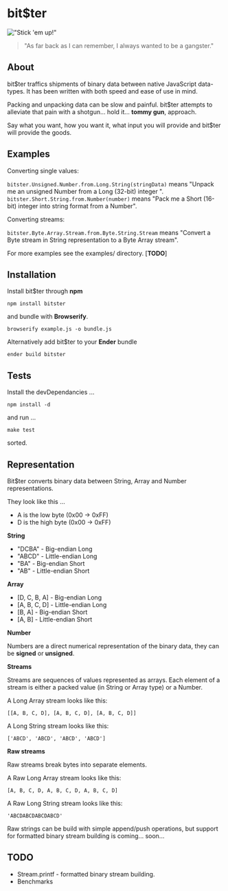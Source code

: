 # bit$ter

!["Stick 'em up!"](http://gangster-movies.com/wp-content/uploads/2010/01/gangster-movies-scarface-1932.jpg "Stick 'em up!")

> "As far back as I can remember, I always wanted to be a gangster."

## About

bit$ter traffics shipments of binary data between native JavaScript data-types. It has been written with both speed and ease of use in mind.

Packing and unpacking data can be slow and painful. bit$ter attempts to alleviate that pain with a shotgun... hold it... **tommy gun**, approach.

Say what you want, how you want it, what input you will provide and bit$ter will provide the goods.

## Examples

Converting single values:

`bitster.Unsigned.Number.from.Long.String(stringData)` means "Unpack me an unsigned Number from a Long (32-bit) integer ".
`bitster.Short.String.from.Number(number)` means "Pack me a Short (16-bit) integer into string format from a Number".

Converting streams:

`bitster.Byte.Array.Stream.from.Byte.String.Stream` means "Convert a Byte stream in String representation to a Byte Array stream".

For more examples see the examples/ directory. [**TODO**]

## Installation

Install bit$ter through **npm**

`npm install bitster`

and bundle with **Browserify**.

`browserify example.js -o bundle.js`

Alternatively add bit$ter to your **Ender** bundle

`ender build bitster`

## Tests

Install the devDependancies ...

`npm install -d`

and run ...

`make test`

sorted.

## Representation

Bit$ter converts binary data between String, Array and Number representations.

They look like this ...

* A is the low byte (0x00 -> 0xFF)
* D is the high byte (0x00 -> 0xFF)

**String**

* "DCBA" - Big-endian Long
* "ABCD" - Little-endian Long
* "BA" - Big-endian Short
* "AB" - Little-endian Short

**Array**

* [D, C, B, A] - Big-endian Long
* [A, B, C, D] - Little-endian Long
* [B, A] - Big-endian Short
* [A, B] - Little-endian Short

**Number**

Numbers are a direct numerical representation of the binary data, they can be **signed** or **unsigned**.

**Streams**

Streams are sequences of values represented as arrays. Each element of a stream is either a packed value (in String or Array type) or a Number. 

A Long Array stream looks like this: 

`[[A, B, C, D], [A, B, C, D], [A, B, C, D]]`

A Long String stream looks like this:

`['ABCD', 'ABCD', 'ABCD', 'ABCD']`

**Raw streams**

Raw streams break bytes into separate elements.

A Raw Long Array stream looks like this: 

`[A, B, C, D, A, B, C, D, A, B, C, D]`

A Raw Long String stream looks like this:

`'ABCDABCDABCDABCD'`

Raw strings can be build with simple append/push operations, but support for formatted binary stream building is coming... soon...

## TODO

* Stream.printf - formatted binary stream building.
* Benchmarks